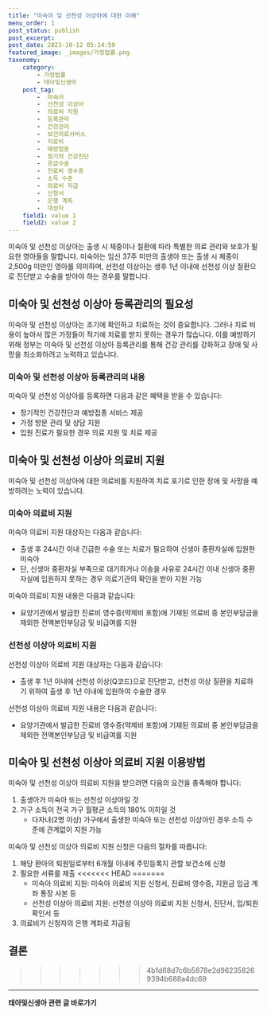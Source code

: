 ```yaml
---
title: "미숙아 및 선천성 이상아에 대한 이해"
menu_order: 1
post_status: publish
post_excerpt: 
post_date: 2023-10-12 05:14:59
featured_image: _images/가정법률.png
taxonomy:
    category:
        - 가정법률
        - 태아및신생아
    post_tag:
        -  미숙아
        -  선천성 이상아
        -  의료비 지원
        -  등록관리
        -  건강관리
        -  보건의료서비스
        -  치료비
        -  예방접종
        -  정기적 건강진단
        -  응급수술
        -  진료비 영수증
        -  소득 수준
        -  의료비 지급
        -  신청서
        -  은행 계좌
        -  대상자
    field1: value 1
    field2: value 2
---
```



미숙아 및 선천성 이상아는 출생 시 체중이나 질환에 따라 특별한 의료 관리와 보호가 필요한 영아들을 말합니다. 미숙아는 임신 37주 미만의 출생아 또는 출생 시 체중이 2,500g 미만인 영아를 의미하며, 선천성 이상아는 생후 1년 이내에 선천성 이상 질환으로 진단받고 수술을 받아야 하는 경우를 말합니다.

## 미숙아 및 선천성 이상아 등록관리의 필요성

미숙아 및 선천성 이상아는 조기에 확인하고 치료하는 것이 중요합니다. 그러나 치료 비용이 높아서 많은 가정들이 적기에 치료를 받지 못하는 경우가 많습니다. 이를 예방하기 위해 정부는 미숙아 및 선천성 이상아 등록관리를 통해 건강 관리를 강화하고 장애 및 사망을 최소화하려고 노력하고 있습니다.

### 미숙아 및 선천성 이상아 등록관리의 내용

미숙아 및 선천성 이상아를 등록하면 다음과 같은 혜택을 받을 수 있습니다:
- 정기적인 건강진단과 예방접종 서비스 제공
- 가정 방문 관리 및 상담 지원
- 입원 진료가 필요한 경우 의료 지원 및 치료 제공

## 미숙아 및 선천성 이상아 의료비 지원

미숙아 및 선천성 이상아에 대한 의료비를 지원하여 치료 포기로 인한 장애 및 사망을 예방하려는 노력이 있습니다.

### 미숙아 의료비 지원
미숙아 의료비 지원 대상자는 다음과 같습니다:
- 출생 후 24시간 이내 긴급한 수술 또는 치료가 필요하여 신생아 중환자실에 입원한 미숙아
- 단, 신생아 중환자실 부족으로 대기하거나 이송을 사유로 24시간 이내 신생아 중환자실에 입원하지 못하는 경우 의료기관의 확인을 받아 지원 가능

미숙아 의료비 지원 내용은 다음과 같습니다:
- 요양기관에서 발급한 진료비 영수증(약제비 포함)에 기재된 의료비 중 본인부담금을 제외한 전액본인부담금 및 비급여를 지원

### 선천성 이상아 의료비 지원
선천성 이상아 의료비 지원 대상자는 다음과 같습니다:
- 출생 후 1년 이내에 선천성 이상(Q코드)으로 진단받고, 선천성 이상 질환을 치료하기 위하여 출생 후 1년 이내에 입원하여 수술한 경우

선천성 이상아 의료비 지원 내용은 다음과 같습니다:
- 요양기관에서 발급한 진료비 영수증(약제비 포함)에 기재된 의료비 중 본인부담금을 제외한 전액본인부담금 및 비급여를 지원

## 미숙아 및 선천성 이상아 의료비 지원 이용방법

미숙아 및 선천성 이상아 의료비 지원을 받으려면 다음의 요건을 충족해야 합니다:
1. 출생아가 미숙아 또는 선천성 이상아일 것
2. 가구 소득이 전국 가구 월평균 소득의 180% 이하일 것
   - 다자녀(2명 이상) 가구에서 출생한 미숙아 또는 선천성 이상아인 경우 소득 수준에 관계없이 지원 가능

미숙아 및 선천성 이상아 의료비 지원 신청은 다음의 절차를 따릅니다:
1. 해당 환아의 퇴원일로부터 6개월 이내에 주민등록지 관할 보건소에 신청
2. 필요한 서류를 제출
<<<<<<< HEAD
=======
   - 미숙아 의료비 지원: 미숙아 의료비 지원 신청서, 진료비 영수증, 지원금 입금 계좌 통장 사본 등
   - 선천성 이상아 의료비 지원: 선천성 이상아 의료비 지원 신청서, 진단서, 입/퇴원 확인서 등
3. 의료비가 신청자의 은행 계좌로 지급됨

## 결론

>>>>>>> 4b1d68d7c6b5878e2d962358269394b688a4dc69
<!-- wp:separator -->
<hr class="wp-block-separator has-alpha-channel-opacity"/>
<!-- /wp:separator -->
<!-- wp:group {"backgroundColor":"base","layout":{"type":"constrained"}} -->
<div class="wp-block-group has-base-background-color has-background"><!-- wp:paragraph {"align":"center","fontSize":"large"} -->
<p class="has-text-align-center has-large-font-size"><strong>태아및신생아 관련 글 바로가기</strong></p>
<!-- /wp:paragraph -->


<!-- wp:latest-posts
{"categories":[{"id":1496,"count":19,"description":"","link":"https://uknowlaw.com/category/%ed%83%9c%ec%95%84%eb%b0%8f%ec%8b%a0%ec%83%9d%ec%95%84/","name":"태아및신생아","slug":"태아및신생아","taxonomy":"category","parent":0,"meta":[],"_links":{"self":[{"href":"https://uknowlaw.com/wp-json/wp/v2/categories/1496"}],"collection":[{"href":"https://uknowlaw.com/wp-json/wp/v2/categories"}],"about":[{"href":"https://uknowlaw.com/wp-json/wp/v2/taxonomies/category"}],"wp:post_type":[{"href":"https://uknowlaw.com/wp-json/wp/v2/posts?categories=1496"}],"curies":[{"name":"wp","href":"https://api.w.org/{rel}","templated":true}]}}],"postsToShow":100,"excerptLength":28,"postLayout":"grid","columns":2,"featuredImageAlign":"left","featuredImageSizeSlug":"large","fontSize":"medium"} /--></div>
<!-- /wp:group -->